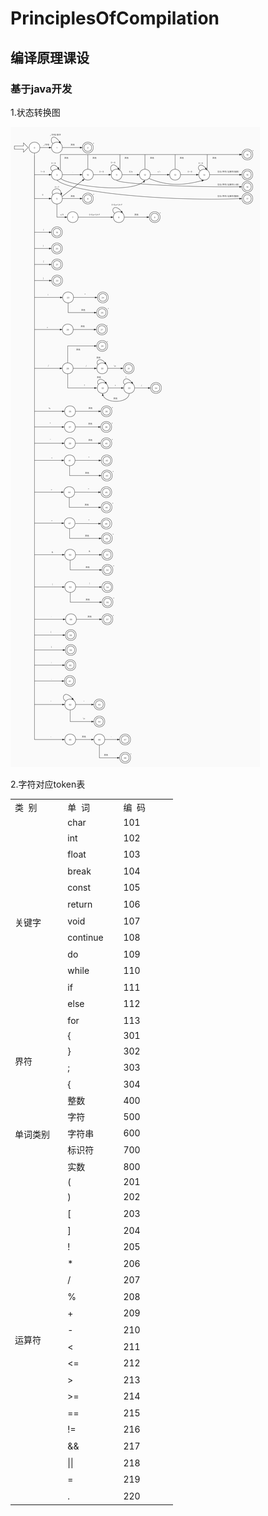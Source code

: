 # PrinciplesOfCompilation
## 编译原理课设

### 基于java开发

1.状态转换图

![Image text](https://github.com/Lomesome/PrinciplesOfCompilation/blob/master/StateTransitionDiagram.png)

2.字符对应token表

<table border=0 cellpadding=0 cellspacing=0 width=261 style='border-collapse:
 collapse;table-layout:fixed;width:195pt'>
 <col class=xl63 width=87 style='width:65pt'>
 <col width=87 style='width:65pt'>
 <col class=xl63 width=87 style='width:65pt'>
 <tr height=21 style='height:16.0pt'>
  <td height=21 class=xl63 width=87 style='height:16.0pt;width:65pt'>类<span
  style='mso-spacerun:yes'>  </span>别</td>
  <td class=xl63 width=87 style='width:65pt'>单<span style='mso-spacerun:yes'> 
  </span>词</td>
  <td class=xl63 width=87 style='width:65pt'>编<span style='mso-spacerun:yes'> 
  </span>码</td>
 </tr>
 <tr height=21 style='height:16.0pt'>
  <td rowspan=13 height=273 class=xl63 style='height:208.0pt'>关键字</td>
  <td><span lang=EN-US>char</span></td>
  <td class=xl63><span lang=EN-US>101</span></td>
 </tr>
 <tr height=21 style='height:16.0pt'>
  <td height=21 style='height:16.0pt'><span lang=EN-US>int</span></td>
  <td class=xl63><span lang=EN-US>102</span></td>
 </tr>
 <tr height=21 style='height:16.0pt'>
  <td height=21 style='height:16.0pt'><span lang=EN-US>float</span></td>
  <td class=xl63><span lang=EN-US>103</span></td>
 </tr>
 <tr height=21 style='height:16.0pt'>
  <td height=21 style='height:16.0pt'><span lang=EN-US>break</span></td>
  <td class=xl63><span lang=EN-US>104</span></td>
 </tr>
 <tr height=21 style='height:16.0pt'>
  <td height=21 style='height:16.0pt'><span lang=EN-US>const</span></td>
  <td class=xl63><span lang=EN-US>105</span></td>
 </tr>
 <tr height=21 style='height:16.0pt'>
  <td height=21 style='height:16.0pt'><span lang=EN-US>return</span></td>
  <td class=xl63><span lang=EN-US>106</span></td>
 </tr>
 <tr height=21 style='height:16.0pt'>
  <td height=21 style='height:16.0pt'><span lang=EN-US>void</span></td>
  <td class=xl63><span lang=EN-US>107</span></td>
 </tr>
 <tr height=21 style='height:16.0pt'>
  <td height=21 style='height:16.0pt'><span lang=EN-US>continue</span></td>
  <td class=xl63><span lang=EN-US>108</span></td>
 </tr>
 <tr height=21 style='height:16.0pt'>
  <td height=21 style='height:16.0pt'><span lang=EN-US>do</span></td>
  <td class=xl63><span lang=EN-US>109</span></td>
 </tr>
 <tr height=21 style='height:16.0pt'>
  <td height=21 style='height:16.0pt'><span lang=EN-US>while</span></td>
  <td class=xl63><span lang=EN-US>110</span></td>
 </tr>
 <tr height=21 style='height:16.0pt'>
  <td height=21 style='height:16.0pt'><span lang=EN-US>if</span></td>
  <td class=xl63><span lang=EN-US>111</span></td>
 </tr>
 <tr height=21 style='height:16.0pt'>
  <td height=21 style='height:16.0pt'><span lang=EN-US>else</span></td>
  <td class=xl63><span lang=EN-US>112</span></td>
 </tr>
 <tr height=21 style='height:16.0pt'>
  <td height=21 style='height:16.0pt'><span lang=EN-US>for</span></td>
  <td class=xl63><span lang=EN-US>113</span></td>
 </tr>
 <tr height=21 style='height:16.0pt'>
  <td rowspan=4 height=84 class=xl63 style='height:64.0pt'>界符</td>
  <td><span lang=EN-US>{</span></td>
  <td class=xl63><span lang=EN-US>301</span></td>
 </tr>
 <tr height=21 style='height:16.0pt'>
  <td height=21 style='height:16.0pt'><span lang=EN-US>}</span></td>
  <td class=xl63><span lang=EN-US>302</span></td>
 </tr>
 <tr height=21 style='height:16.0pt'>
  <td height=21 style='height:16.0pt'><span lang=EN-US>;</span></td>
  <td class=xl63><span lang=EN-US>303</span></td>
 </tr>
 <tr height=21 style='height:16.0pt'>
  <td height=21 style='height:16.0pt'><span lang=EN-US>{</span></td>
  <td class=xl63><span lang=EN-US>304</span></td>
 </tr>
 <tr height=21 style='height:16.0pt'>
  <td rowspan=5 height=105 class=xl63 style='height:80.0pt'>单词类别</td>
  <td>整数</td>
  <td class=xl63><span lang=EN-US>400</span></td>
 </tr>
 <tr height=21 style='height:16.0pt'>
  <td height=21 style='height:16.0pt'>字符</td>
  <td class=xl63><span lang=EN-US>500</span></td>
 </tr>
 <tr height=21 style='height:16.0pt'>
  <td height=21 style='height:16.0pt'>字符串</td>
  <td class=xl63><span lang=EN-US>600</span></td>
 </tr>
 <tr height=21 style='height:16.0pt'>
  <td height=21 style='height:16.0pt'>标识符</td>
  <td class=xl63><span lang=EN-US>700</span></td>
 </tr>
 <tr height=21 style='height:16.0pt'>
  <td height=21 style='height:16.0pt'>实数</td>
  <td class=xl63><span lang=EN-US>800</span></td>
 </tr>
 <tr height=21 style='height:16.0pt'>
  <td rowspan=20 height=420 class=xl63 style='height:320.0pt'>运算符</td>
  <td><span lang=EN-US>(</span></td>
  <td class=xl63><span lang=EN-US>201</span></td>
 </tr>
 <tr height=21 style='height:16.0pt'>
  <td height=21 style='height:16.0pt'><span lang=EN-US>)</span></td>
  <td class=xl63><span lang=EN-US>202</span></td>
 </tr>
 <tr height=21 style='height:16.0pt'>
  <td height=21 style='height:16.0pt'><span lang=EN-US>[</span></td>
  <td class=xl63><span lang=EN-US>203</span></td>
 </tr>
 <tr height=21 style='height:16.0pt'>
  <td height=21 style='height:16.0pt'><span lang=EN-US>]</span></td>
  <td class=xl63><span lang=EN-US>204</span></td>
 </tr>
 <tr height=21 style='height:16.0pt'>
  <td height=21 style='height:16.0pt'><span lang=EN-US>!</span></td>
  <td class=xl63><span lang=EN-US>205</span></td>
 </tr>
 <tr height=21 style='height:16.0pt'>
  <td height=21 style='height:16.0pt'><span lang=EN-US>*</span></td>
  <td class=xl63><span lang=EN-US>206</span></td>
 </tr>
 <tr height=21 style='height:16.0pt'>
  <td height=21 style='height:16.0pt'><span lang=EN-US>/</span></td>
  <td class=xl63><span lang=EN-US>207</span></td>
 </tr>
 <tr height=21 style='height:16.0pt'>
  <td height=21 style='height:16.0pt'><span lang=EN-US>%</span></td>
  <td class=xl63><span lang=EN-US>208</span></td>
 </tr>
 <tr height=21 style='height:16.0pt'>
  <td height=21 style='height:16.0pt'><span lang=EN-US>+</span></td>
  <td class=xl63><span lang=EN-US>209</span></td>
 </tr>
 <tr height=21 style='height:16.0pt'>
  <td height=21 style='height:16.0pt'><span lang=EN-US>-</span></td>
  <td class=xl63><span lang=EN-US>210</span></td>
 </tr>
 <tr height=21 style='height:16.0pt'>
  <td height=21 style='height:16.0pt'><span lang=EN-US>&lt;&nbsp;</span></td>
  <td class=xl63><span lang=EN-US>211</span></td>
 </tr>
 <tr height=21 style='height:16.0pt'>
  <td height=21 style='height:16.0pt'><span lang=EN-US>&lt;=</span></td>
  <td class=xl63><span lang=EN-US>212</span></td>
 </tr>
 <tr height=21 style='height:16.0pt'>
  <td height=21 style='height:16.0pt'><span lang=EN-US>&gt;&nbsp;</span></td>
  <td class=xl63><span lang=EN-US>213</span></td>
 </tr>
 <tr height=21 style='height:16.0pt'>
  <td height=21 style='height:16.0pt'><span lang=EN-US>&gt;=</span></td>
  <td class=xl63><span lang=EN-US>214</span></td>
 </tr>
 <tr height=21 style='height:16.0pt'>
  <td height=21 style='height:16.0pt'><span lang=EN-US>==</span></td>
  <td class=xl63><span lang=EN-US>215</span></td>
 </tr>
 <tr height=21 style='height:16.0pt'>
  <td height=21 style='height:16.0pt'><span lang=EN-US>!=</span></td>
  <td class=xl63><span lang=EN-US>216</span></td>
 </tr>
 <tr height=21 style='height:16.0pt'>
  <td height=21 style='height:16.0pt'><span lang=EN-US>&amp;&amp;</span></td>
  <td class=xl63><span lang=EN-US>217</span></td>
 </tr>
 <tr height=21 style='height:16.0pt'>
  <td height=21 style='height:16.0pt'><span lang=EN-US>||</span></td>
  <td class=xl63><span lang=EN-US>218</span></td>
 </tr>
 <tr height=21 style='height:16.0pt'>
  <td height=21 style='height:16.0pt'><span lang=EN-US>=</span></td>
  <td class=xl63><span lang=EN-US>219</span></td>
 </tr>
 <tr height=21 style='height:16.0pt'>
  <td height=21 style='height:16.0pt'><span lang=EN-US>.</span></td>
  <td class=xl63><span lang=EN-US>220</span></td>
 </tr>
 <![if supportMisalignedColumns]>
 <tr height=0 style='display:none'>
  <td width=87 style='width:65pt'></td>
  <td width=87 style='width:65pt'></td>
  <td width=87 style='width:65pt'></td>
 </tr>
 <![endif]>
</table>
